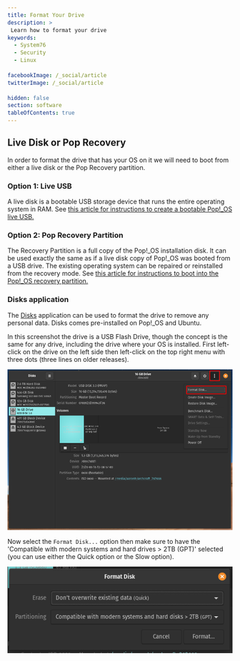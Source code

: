 ```yaml
---
title: Format Your Drive
description: >
 Learn how to format your drive
keywords:
  - System76
  - Security
  - Linux

facebookImage: /_social/article
twitterImage: /_social/article

hidden: false
section: software
tableOfContents: true
---
```


<!--
- Document Version: 1.0.0
- Date: (8-27-2020)
- Author: Aaron Honeycutt
- Contributing Editor(s): Nathaniel Warburton
-->

## Live Disk or Pop Recovery

In order to format the drive that has your OS on it we will need to boot from either a live disk or the Pop Recovery partition.

### Option 1: Live USB

A live disk is a bootable USB storage device that runs the entire operating system in RAM. See [this article for instructions to create a bootable Pop!\_OS live USB.](/articles/live-disk/)

### Option 2: Pop Recovery Partition

The Recovery Partition is a full copy of the Pop!_OS installation disk. It can be used exactly the same as if a live disk copy of Pop!_OS was booted from a USB drive. The existing operating system can be repaired or reinstalled from the recovery mode. See [this article for instructions to boot into the Pop!\_OS recovery partition.](/articles/pop-recovery/)

### Disks application

The <u>Disks</u> application can be used to format the drive to remove any personal data. Disks comes pre-installed on Pop!\_OS and Ubuntu.

In this screenshot the drive is a USB Flash Drive, though the concept is the same for any drive, including the drive where your OS is installed. First left-click on the drive on the left side then left-click on the top right menu with three dots (three lines on older releases).

![Disks](/images/format-drive/disks-format-disk.png)

Now select the `Format Disk...` option then make sure to have the 'Compatible with modern systems and hard drives > 2TB (GPT)' selected (you can use either the Quick option or the Slow option).

![Disks](/images/format-drive/disks-format-disk2.png)
